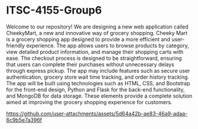 # ITSC-4155-Group6
Welcome to our repository! We are designing a new web application called CheekyMart, a new and innovative way of grocery shopping. Cheeky Mart is a grocery shopping app designed to provide a more efficient and user-friendly experience. The app allows users to browse products by category, view detailed product information, and manage their shopping carts with ease. The checkout process is designed to be straightforward, ensuring that users can complete their purchases without unnecessary delays through express pickup. The app may include features such as secure user authentication, grocery store wait time tracking, and order history tracking. The app will be built using technologies such as HTML, CSS, and Bootstrap for the front-end design, Python and Flask for the back-end functionality, and MongoDB for data storage. These elements provide a complete solution aimed at improving the grocery shopping experience for customers.


https://github.com/user-attachments/assets/5d64a42b-ae83-46a9-adaa-6c9b5e7a396f


